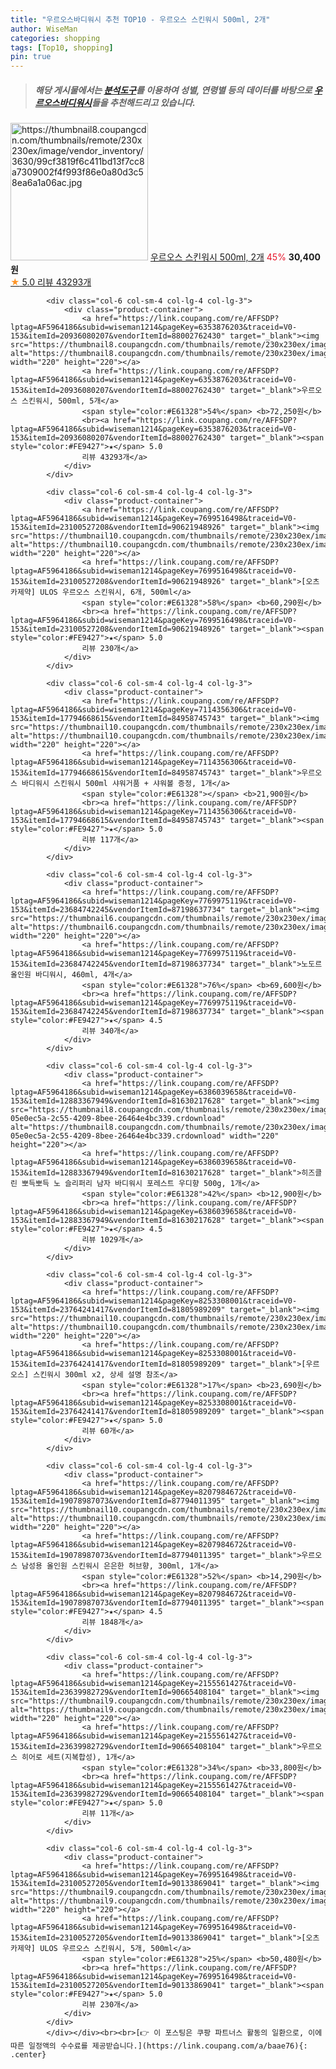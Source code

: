```yaml
---
title: "우르오스바디워시 추천 TOP10 - 우르오스 스킨워시 500ml, 2개"
author: WiseMan
categories: shopping
tags: [Top10, shopping]
pin: true
---
```


> ##### 해당 게시물에서는 [**분석도구**](https://itemscout.io/)를 이용하여 **성별**, **연령별** 등의 데이터를 바탕으로 [**우르오스바디워시**](https://link.coupang.com/a/baae76)들을 추천해드리고 있습니다.
<div class="container"><div class="row">
            <div class="col-6 col-sm-4 col-lg-4 col-lg-3">
                <div class="product-container">
                    <a href="https://link.coupang.com/re/AFFSDP?lptag=AF5964186&subid=wiseman1214&pageKey=6353876203&traceid=V0-153&itemId=19798015690&vendorItemId=72441630875" target="_blank"><img src="https://thumbnail8.coupangcdn.com/thumbnails/remote/230x230ex/image/vendor_inventory/3630/99cf3819f6c411bd13f7cc8a7309002f4f993f86e0a80d3c58ea6a1a06ac.jpg" alt="https://thumbnail8.coupangcdn.com/thumbnails/remote/230x230ex/image/vendor_inventory/3630/99cf3819f6c411bd13f7cc8a7309002f4f993f86e0a80d3c58ea6a1a06ac.jpg" width="220" height="220"></a>
                    <a href="https://link.coupang.com/re/AFFSDP?lptag=AF5964186&subid=wiseman1214&pageKey=6353876203&traceid=V0-153&itemId=19798015690&vendorItemId=72441630875" target="_blank">우르오스 스킨워시 500ml, 2개</a>
                    <span style="color:#E61328">45%</span> <b>30,400원</b>
                    <br><a href="https://link.coupang.com/re/AFFSDP?lptag=AF5964186&subid=wiseman1214&pageKey=6353876203&traceid=V0-153&itemId=19798015690&vendorItemId=72441630875" target="_blank"><span style="color:#FE9427">★</span> 5.0
                    리뷰 43293개</a>
                </div>
            </div>
            
            <div class="col-6 col-sm-4 col-lg-4 col-lg-3">
                <div class="product-container">
                    <a href="https://link.coupang.com/re/AFFSDP?lptag=AF5964186&subid=wiseman1214&pageKey=6353876203&traceid=V0-153&itemId=20936080207&vendorItemId=88002762430" target="_blank"><img src="https://thumbnail8.coupangcdn.com/thumbnails/remote/230x230ex/image/vendor_inventory/f16b/0e7fbfa836273608e28832c6a6a110f06022022232cab3db5fa17f70a65d.jpg" alt="https://thumbnail8.coupangcdn.com/thumbnails/remote/230x230ex/image/vendor_inventory/f16b/0e7fbfa836273608e28832c6a6a110f06022022232cab3db5fa17f70a65d.jpg" width="220" height="220"></a>
                    <a href="https://link.coupang.com/re/AFFSDP?lptag=AF5964186&subid=wiseman1214&pageKey=6353876203&traceid=V0-153&itemId=20936080207&vendorItemId=88002762430" target="_blank">우르오스 스킨워시, 500ml, 5개</a>
                    <span style="color:#E61328">54%</span> <b>72,250원</b>
                    <br><a href="https://link.coupang.com/re/AFFSDP?lptag=AF5964186&subid=wiseman1214&pageKey=6353876203&traceid=V0-153&itemId=20936080207&vendorItemId=88002762430" target="_blank"><span style="color:#FE9427">★</span> 5.0
                    리뷰 43293개</a>
                </div>
            </div>
            
            <div class="col-6 col-sm-4 col-lg-4 col-lg-3">
                <div class="product-container">
                    <a href="https://link.coupang.com/re/AFFSDP?lptag=AF5964186&subid=wiseman1214&pageKey=7699516498&traceid=V0-153&itemId=23100527208&vendorItemId=90621948926" target="_blank"><img src="https://thumbnail10.coupangcdn.com/thumbnails/remote/230x230ex/image/vendor_inventory/d091/dbe4a54f337afbfce4a85569e53a8526fd26f78b9f9e3b421b9b4d11f88b.jpg" alt="https://thumbnail10.coupangcdn.com/thumbnails/remote/230x230ex/image/vendor_inventory/d091/dbe4a54f337afbfce4a85569e53a8526fd26f78b9f9e3b421b9b4d11f88b.jpg" width="220" height="220"></a>
                    <a href="https://link.coupang.com/re/AFFSDP?lptag=AF5964186&subid=wiseman1214&pageKey=7699516498&traceid=V0-153&itemId=23100527208&vendorItemId=90621948926" target="_blank">[오츠카제약] ULOS 우르오스 스킨워시, 6개, 500ml</a>
                    <span style="color:#E61328">58%</span> <b>60,290원</b>
                    <br><a href="https://link.coupang.com/re/AFFSDP?lptag=AF5964186&subid=wiseman1214&pageKey=7699516498&traceid=V0-153&itemId=23100527208&vendorItemId=90621948926" target="_blank"><span style="color:#FE9427">★</span> 5.0
                    리뷰 230개</a>
                </div>
            </div>
            
            <div class="col-6 col-sm-4 col-lg-4 col-lg-3">
                <div class="product-container">
                    <a href="https://link.coupang.com/re/AFFSDP?lptag=AF5964186&subid=wiseman1214&pageKey=7114356306&traceid=V0-153&itemId=17794668615&vendorItemId=84958745743" target="_blank"><img src="https://thumbnail10.coupangcdn.com/thumbnails/remote/230x230ex/image/vendor_inventory/4480/17235ab23cdf22d2a1dd3321e4c7f09c493409ed566a5948385aa5345bdb.jpg" alt="https://thumbnail10.coupangcdn.com/thumbnails/remote/230x230ex/image/vendor_inventory/4480/17235ab23cdf22d2a1dd3321e4c7f09c493409ed566a5948385aa5345bdb.jpg" width="220" height="220"></a>
                    <a href="https://link.coupang.com/re/AFFSDP?lptag=AF5964186&subid=wiseman1214&pageKey=7114356306&traceid=V0-153&itemId=17794668615&vendorItemId=84958745743" target="_blank">우르오스 바디워시 스킨워시 500ml 샤워거품 + 샤워볼 증정, 1개</a>
                    <span style="color:#E61328"></span> <b>21,900원</b>
                    <br><a href="https://link.coupang.com/re/AFFSDP?lptag=AF5964186&subid=wiseman1214&pageKey=7114356306&traceid=V0-153&itemId=17794668615&vendorItemId=84958745743" target="_blank"><span style="color:#FE9427">★</span> 5.0
                    리뷰 117개</a>
                </div>
            </div>
            
            <div class="col-6 col-sm-4 col-lg-4 col-lg-3">
                <div class="product-container">
                    <a href="https://link.coupang.com/re/AFFSDP?lptag=AF5964186&subid=wiseman1214&pageKey=7769975119&traceid=V0-153&itemId=23684742245&vendorItemId=87198637734" target="_blank"><img src="https://thumbnail6.coupangcdn.com/thumbnails/remote/230x230ex/image/vendor_inventory/9f0d/1b3646b5bc4042fb7c507782fa252ce9530e83cef68962d9d356586f36d3.png" alt="https://thumbnail6.coupangcdn.com/thumbnails/remote/230x230ex/image/vendor_inventory/9f0d/1b3646b5bc4042fb7c507782fa252ce9530e83cef68962d9d356586f36d3.png" width="220" height="220"></a>
                    <a href="https://link.coupang.com/re/AFFSDP?lptag=AF5964186&subid=wiseman1214&pageKey=7769975119&traceid=V0-153&itemId=23684742245&vendorItemId=87198637734" target="_blank">노도르 올인원 바디워시, 460ml, 4개</a>
                    <span style="color:#E61328">76%</span> <b>69,600원</b>
                    <br><a href="https://link.coupang.com/re/AFFSDP?lptag=AF5964186&subid=wiseman1214&pageKey=7769975119&traceid=V0-153&itemId=23684742245&vendorItemId=87198637734" target="_blank"><span style="color:#FE9427">★</span> 4.5
                    리뷰 340개</a>
                </div>
            </div>
            
            <div class="col-6 col-sm-4 col-lg-4 col-lg-3">
                <div class="product-container">
                    <a href="https://link.coupang.com/re/AFFSDP?lptag=AF5964186&subid=wiseman1214&pageKey=6386039658&traceid=V0-153&itemId=12883367949&vendorItemId=81630217628" target="_blank"><img src="https://thumbnail8.coupangcdn.com/thumbnails/remote/230x230ex/image/retail/images/264894643083839-05e0ec5a-2c55-4209-8bee-26464e4bc339.crdownload" alt="https://thumbnail8.coupangcdn.com/thumbnails/remote/230x230ex/image/retail/images/264894643083839-05e0ec5a-2c55-4209-8bee-26464e4bc339.crdownload" width="220" height="220"></a>
                    <a href="https://link.coupang.com/re/AFFSDP?lptag=AF5964186&subid=wiseman1214&pageKey=6386039658&traceid=V0-153&itemId=12883367949&vendorItemId=81630217628" target="_blank">히즈클린 뽀득뽀득 노 슬리퍼리 남자 바디워시 포레스트 우디향 500g, 1개</a>
                    <span style="color:#E61328">42%</span> <b>12,900원</b>
                    <br><a href="https://link.coupang.com/re/AFFSDP?lptag=AF5964186&subid=wiseman1214&pageKey=6386039658&traceid=V0-153&itemId=12883367949&vendorItemId=81630217628" target="_blank"><span style="color:#FE9427">★</span> 4.5
                    리뷰 1029개</a>
                </div>
            </div>
            
            <div class="col-6 col-sm-4 col-lg-4 col-lg-3">
                <div class="product-container">
                    <a href="https://link.coupang.com/re/AFFSDP?lptag=AF5964186&subid=wiseman1214&pageKey=8253308001&traceid=V0-153&itemId=23764241417&vendorItemId=81805989209" target="_blank"><img src="https://thumbnail10.coupangcdn.com/thumbnails/remote/230x230ex/image/vendor_inventory/4156/eff9eef7ecd23faef3874c401072b8cb3e45102875695bccdab38e094a1c.jpg" alt="https://thumbnail10.coupangcdn.com/thumbnails/remote/230x230ex/image/vendor_inventory/4156/eff9eef7ecd23faef3874c401072b8cb3e45102875695bccdab38e094a1c.jpg" width="220" height="220"></a>
                    <a href="https://link.coupang.com/re/AFFSDP?lptag=AF5964186&subid=wiseman1214&pageKey=8253308001&traceid=V0-153&itemId=23764241417&vendorItemId=81805989209" target="_blank">[우르오스] 스킨워시 300ml x2, 상세 설명 참조</a>
                    <span style="color:#E61328">17%</span> <b>23,690원</b>
                    <br><a href="https://link.coupang.com/re/AFFSDP?lptag=AF5964186&subid=wiseman1214&pageKey=8253308001&traceid=V0-153&itemId=23764241417&vendorItemId=81805989209" target="_blank"><span style="color:#FE9427">★</span> 5.0
                    리뷰 60개</a>
                </div>
            </div>
            
            <div class="col-6 col-sm-4 col-lg-4 col-lg-3">
                <div class="product-container">
                    <a href="https://link.coupang.com/re/AFFSDP?lptag=AF5964186&subid=wiseman1214&pageKey=8207984672&traceid=V0-153&itemId=19078987073&vendorItemId=87794011395" target="_blank"><img src="https://thumbnail10.coupangcdn.com/thumbnails/remote/230x230ex/image/vendor_inventory/305f/7200924462e381c5677423249bab028912c2b242d6aea1f98157fc50af99.jpg" alt="https://thumbnail10.coupangcdn.com/thumbnails/remote/230x230ex/image/vendor_inventory/305f/7200924462e381c5677423249bab028912c2b242d6aea1f98157fc50af99.jpg" width="220" height="220"></a>
                    <a href="https://link.coupang.com/re/AFFSDP?lptag=AF5964186&subid=wiseman1214&pageKey=8207984672&traceid=V0-153&itemId=19078987073&vendorItemId=87794011395" target="_blank">우르오스 남성용 올인원 스킨워시 은은한 허브향, 300ml, 1개</a>
                    <span style="color:#E61328">52%</span> <b>14,290원</b>
                    <br><a href="https://link.coupang.com/re/AFFSDP?lptag=AF5964186&subid=wiseman1214&pageKey=8207984672&traceid=V0-153&itemId=19078987073&vendorItemId=87794011395" target="_blank"><span style="color:#FE9427">★</span> 4.5
                    리뷰 1848개</a>
                </div>
            </div>
            
            <div class="col-6 col-sm-4 col-lg-4 col-lg-3">
                <div class="product-container">
                    <a href="https://link.coupang.com/re/AFFSDP?lptag=AF5964186&subid=wiseman1214&pageKey=2155561427&traceid=V0-153&itemId=23639982729&vendorItemId=90665408104" target="_blank"><img src="https://thumbnail9.coupangcdn.com/thumbnails/remote/230x230ex/image/vendor_inventory/d479/430f309112be93b5c6dab1b75dea747b52c8054317cf73724c92e1bc6c6d.jpg" alt="https://thumbnail9.coupangcdn.com/thumbnails/remote/230x230ex/image/vendor_inventory/d479/430f309112be93b5c6dab1b75dea747b52c8054317cf73724c92e1bc6c6d.jpg" width="220" height="220"></a>
                    <a href="https://link.coupang.com/re/AFFSDP?lptag=AF5964186&subid=wiseman1214&pageKey=2155561427&traceid=V0-153&itemId=23639982729&vendorItemId=90665408104" target="_blank">우르오스 히어로 세트(지복합성), 1개</a>
                    <span style="color:#E61328">34%</span> <b>33,800원</b>
                    <br><a href="https://link.coupang.com/re/AFFSDP?lptag=AF5964186&subid=wiseman1214&pageKey=2155561427&traceid=V0-153&itemId=23639982729&vendorItemId=90665408104" target="_blank"><span style="color:#FE9427">★</span> 5.0
                    리뷰 11개</a>
                </div>
            </div>
            
            <div class="col-6 col-sm-4 col-lg-4 col-lg-3">
                <div class="product-container">
                    <a href="https://link.coupang.com/re/AFFSDP?lptag=AF5964186&subid=wiseman1214&pageKey=7699516498&traceid=V0-153&itemId=23100527205&vendorItemId=90133869041" target="_blank"><img src="https://thumbnail9.coupangcdn.com/thumbnails/remote/230x230ex/image/vendor_inventory/f239/315564038e0396200e240172680dbba771bed534ae6f448a0e401732a648.jpg" alt="https://thumbnail9.coupangcdn.com/thumbnails/remote/230x230ex/image/vendor_inventory/f239/315564038e0396200e240172680dbba771bed534ae6f448a0e401732a648.jpg" width="220" height="220"></a>
                    <a href="https://link.coupang.com/re/AFFSDP?lptag=AF5964186&subid=wiseman1214&pageKey=7699516498&traceid=V0-153&itemId=23100527205&vendorItemId=90133869041" target="_blank">[오츠카제약] ULOS 우르오스 스킨워시, 5개, 500ml</a>
                    <span style="color:#E61328">25%</span> <b>50,480원</b>
                    <br><a href="https://link.coupang.com/re/AFFSDP?lptag=AF5964186&subid=wiseman1214&pageKey=7699516498&traceid=V0-153&itemId=23100527205&vendorItemId=90133869041" target="_blank"><span style="color:#FE9427">★</span> 5.0
                    리뷰 230개</a>
                </div>
            </div>
            </div></div><br><br>[👉 이 포스팅은 쿠팡 파트너스 활동의 일환으로, 이에 따른 일정액의 수수료를 제공받습니다.](https://link.coupang.com/a/baae76){: .center}